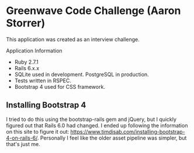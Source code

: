 # Greenwave Code Challenge (Aaron Storrer)

This application was created as an interview challenge.

Application Information

* Ruby 2.7.1
* Rails 6.x.x
* SQLite used in development. PostgreSQL in production.
* Tests written in RSPEC.
* Bootstrap 4 used for CSS framework.

## Installing Bootstrap 4
I tried to do this using the bootstrap-rails gem and jQuery, but I quickly figured out that Rails 6.0 had changed.
I ended up following the information on this site to figure it out: https://www.timdisab.com/installing-bootstrap-4-on-rails-6/. Personally I feel like the older asset pipeline was simpler, but that's just me.
